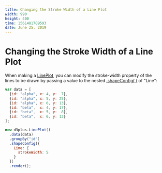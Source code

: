 ```yaml
---
title: Changing the Stroke Width of a Line Plot
width: 990
height: 400
time: 1561481789593
date: June 25, 2019
---
```


# Changing the Stroke Width of a Line Plot

When making a [LinePlot](http://d3plus.org/docs/#LinePlot), you can modify the stroke-width property of the lines to be drawn by passing a value to the nested [.shapeConfig( )](http://d3plus.org/docs/#Plot.shapeConfig) of "Line":

```js
var data = [
  {id: "alpha", x: 4, y:  7},
  {id: "alpha", x: 5, y: 25},
  {id: "alpha", x: 6, y: 13},
  {id: "beta",  x: 4, y: 17},
  {id: "beta",  x: 5, y:  8},
  {id: "beta",  x: 6, y: 13}
];

new d3plus.LinePlot()
  .data(data)
  .groupBy("id")
  .shapeConfig({
    Line: {
      strokeWidth: 5
    }
  })
  .render();
```
